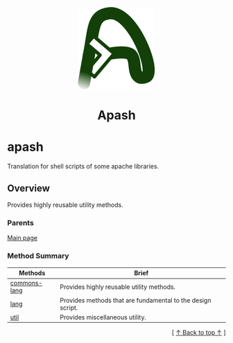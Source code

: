 
<div align='center' id='apash-top'>
  <a href='https://github.com/hastec-fr/apash'>
    <img alt='apash-logo' src='../../../../assets/apash-logo.svg'/>
  </a>

  # Apash
</div>

# apash

Translation for shell scripts of some apache libraries.

## Overview

Provides highly reusable utility methods.

### Parents
[Main page](../../../../README.md)

### Method Summary
<!-- apash.summaryTableBegin -->
| Methods                  | Brief                                 |
|--------------------------|---------------------------------------|
|[commons-lang](apash/commons-lang.md)|Provides highly reusable utility methods.|
|[lang](apash/lang.md)|Provides methods that are fundamental to the design script. |
|[util](apash/util.md)|Provides miscellaneous utility.|
<!-- apash.summaryTableEnd -->



  <div align='right'>[ <a href='#apash-top'>↑ Back to top ↑</a> ]</div>

